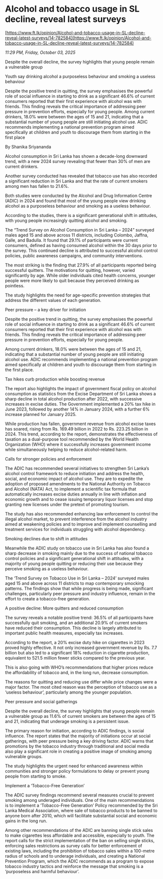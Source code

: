 # Alcohol and tobacco usage in SL decline, reveal latest surveys

[https://www.ft.lk/opinion/Alcohol-and-tobacco-usage-in-SL-decline-reveal-latest-surveys/14-782584](https://www.ft.lk/opinion/Alcohol-and-tobacco-usage-in-SL-decline-reveal-latest-surveys/14-782584)

*11:29 PM, Friday, October 03, 2025*

Despite the overall decline, the survey highlights that young people remain a vulnerable group

Youth say drinking alcohol a purposeless behaviour and smoking a useless behaviour

Despite the positive trend in quitting, the survey emphasises the powerful role of social influence in starting to drink as a significant 46.6% of current consumers reported that their first experience with alcohol was with friends. This finding reveals the critical importance of addressing peer pressure in prevention efforts, especially for young people. Among current drinkers, 18.0% were between the ages of 15 and 21, indicating that a substantial number of young people are still initiating alcohol use. ADIC recommends implementing a national prevention program aimed specifically at children and youth to discourage them from starting in the first place

By Shanika Sriyananda

Alcohol consumption in Sri Lanka has shown a decade-long downward trend, with a new 2024 survey revealing that fewer than 30% of men are current drinkers.

Another survey conducted has revealed that tobacco use has also recorded a significant reduction in Sri Lanka and that the rate of current smokers among men has fallen to 21.6%.

Both studies were conducted by the Alcohol and Drug Information Centre (ADIC) in 2024 and found that most of the young people view drinking alcohol as a purposeless behaviour and smoking as a useless behaviour.

According to the studies, there is a significant generational shift in attitudes, with young people increasingly quitting alcohol and smoking.

The “Trend Survey on Alcohol Consumption in Sri Lanka – 2024” surveyed males aged 15 and above across 11 districts, including Colombo, Jaffna, Galle, and Badulla. It found that 29.1% of participants were current consumers, defined as having consumed alcohol within the 30 days prior to the survey. This continued decline is attributed to successful alcohol control policies, public awareness campaigns, and community interventions.

The most striking is the finding that 27.9% of all participants reported being successful quitters. The motivations for quitting, however, varied significantly by age. While older individuals cited health concerns, younger people were more likely to quit because they perceived drinking as pointless.

The study highlights the need for age-specific prevention strategies that address the different values of each generation.

Peer pressure – a key driver for initiation

Despite the positive trend in quitting, the survey emphasises the powerful role of social influence in starting to drink as a significant 46.6% of current consumers reported that their first experience with alcohol was with friends. This finding reveals the critical importance of addressing peer pressure in prevention efforts, especially for young people.

Among current drinkers, 18.0% were between the ages of 15 and 21, indicating that a substantial number of young people are still initiating alcohol use. ADIC recommends implementing a national prevention program aimed specifically at children and youth to discourage them from starting in the first place.

Tax hikes curb production while boosting revenue

The report also highlights the impact of government fiscal policy on alcohol consumption as statistics from the Excise Department of Sri Lanka shows a sharp decline in total alcohol production after 2022, with successive increases in excise duties. The Government implemented a 20% tax hike in June 2023, followed by another 14% in January 2024, with a further 6% increase planned for January 2025.

While production has fallen, government revenue from alcohol excise taxes has soared, rising from Rs. 169.49 billion in 2022 to Rs. 223.25 billion in 2024. This trend, according to the report, demonstrates the effectiveness of taxation as a dual-purpose tool recommended by the World Health Organization (WHO) where it successfully increases government income while simultaneously helping to reduce alcohol-related harm.

Calls for stronger policies and enforcement

The ADIC has recommended several initiatives to strengthen Sri Lanka’s alcohol control framework to reduce initiation and address the health, social, and economic impact of alcohol use. They are to expedite the adoption of proposed amendments to the National Authority on Tobacco and Alcohol (NATA) Act, to implement a scientific tax formula that automatically increases excise duties annually in line with inflation and economic growth and to cease issuing temporary liquor licenses and stop granting new licenses under the pretext of promoting tourism.

The study has also recommended enhancing law enforcement to control the illegal alcohol market, to prevent interference from the alcohol industry aimed at weakening policies and to improve and implement counselling and treatment services for individuals struggling with alcohol dependency.

Smoking declines due to shift in attitudes

Meanwhile the ADIC study on tobacco use in Sri Lanka has also found a sharp decrease in smoking mainly due to the success of national tobacco control policies and a significant generational shift in attitudes, with a majority of young people quitting or reducing their use because they perceive smoking as a useless behaviour.

The ‘Trend Survey on Tobacco Use in Sri Lanka – 2024’ surveyed males aged 15 and above across 11 districts to map contemporary smocking patterns. The findings show that while progress is being made, significant challenges, particularly peer pressure and industry influence, remain in the effort to create a tobacco-free generation.

A positive decline: More quitters and reduced consumption

The survey reveals a notable positive trend: 36.5% of all participants have successfully quit smoking, and an additional 20.9% of current smokers have reduced their consumption. This decline is largely attributed to important public health measures, especially tax increases.

According to the report, a 20% excise duty hike on cigarettes in 2023 proved highly effective. It not only increased government revenue by Rs. 7.7 billion but also led to a significant 18% reduction in cigarette production, equivalent to 521.5 million fewer sticks compared to the previous year.

This is also going with WHO’s recommendations that higher prices reduce the affordability of tobacco and, in the long run, decrease consumption.

The reasons for quitting and reducing use differ while price changes were a major factor. The most cited reason was the perception of tobacco use as a ‘useless behaviour’, particularly among the younger population.

Peer pressure and social gatherings

Despite the overall decline, the survey highlights that young people remain a vulnerable group as 11.6% of current smokers are between the ages of 15 and 21, indicating that underage smoking is a persistent issue.

The primary reason for initiation, according to ADIC findings, is social influence. The report states that the majority of initiations occur at social gatherings, with peer pressure being a key driving factor. ADIC warns that promotions by the tobacco industry through traditional and social media also play a significant role in creating a positive image of smoking among vulnerable groups.

The study highlights the urgent need for enhanced awareness within communities and stronger policy formulations to delay or prevent young people from starting to smoke.

Implement a ‘Tobacco-Free Generation’

The ADIC survey findings recommend several measures crucial to prevent smoking among underaged individuals. One of the main recommendations is to implement a ‘Tobacco-Free Generation’ Policy recommended by the Sri Lanka Medical Association, where sale of tobacco products to be banned to anyone born after 2010, which will facilitate substantial social and economic gains in the long run.

Among other recommendations of the ADIC are banning single stick sales to make cigarettes less affordable and accessible, especially to youth. The report calls for the strict implementation of the ban on selling single sticks, enforcing sales restrictions as survey calls for better enforcement of existing laws, including the prohibition of tobacco sales within a 100-metre radius of schools and to underage individuals, and creating a National Prevention Program, which the ADIC recommends as a program to expose tobacco industry tactics and reinforce the message that smoking is a ‘purposeless and harmful behaviour’.

